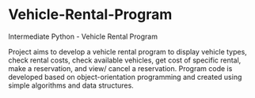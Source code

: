 # Vehicle-Rental-Program
Intermediate Python - Vehicle Rental Program

Project aims to develop a vehicle rental program to display vehicle types, check rental costs, check available vehicles, get cost of specific rental, make a reservation, and view/ cancel a reservation. Program code is developed based on object-orientation programming and created using simple algorithms and data structures.
